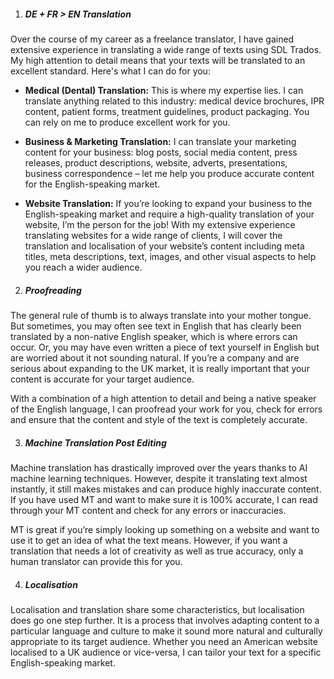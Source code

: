 1.	##### DE + FR > EN Translation

Over the course of my career as a freelance translator, I have gained extensive experience in translating a wide range of texts using SDL Trados. My high attention to detail means that your texts will be translated to an excellent standard. Here's what I can do for you:  

-	**Medical (Dental) Translation:**
This is where my expertise lies. I can translate anything related to this industry: medical device brochures, IPR content, patient forms, treatment guidelines, product packaging. You can rely on me to produce excellent work for you.  

-	**Business & Marketing Translation:**
I can translate your marketing content for your business: blog posts, social media content, press releases, product descriptions, website, adverts, presentations, business correspondence – let me help you produce accurate content for the English-speaking market.    

-	**Website Translation:**
If you’re looking to expand your business to the English-speaking market and require a high-quality translation of your website, I’m the person for the job! With my extensive experience translating websites for a wide range of clients, I will cover the translation and localisation of your website’s content including meta titles, meta descriptions, text, images, and other visual aspects to help you reach a wider audience.

2. ##### Proofreading

The general rule of thumb is to always translate into your mother tongue. But sometimes, you may often see text in English that has clearly been translated by a non-native English speaker, which is where errors can occur. Or, you may have even written a piece of text yourself in English but are worried about it not sounding natural. If you’re a company and are serious about expanding to the UK market, it is really important that your content is accurate for your target audience.
   
With a combination of a high attention to detail and being a native speaker of the English language, I can proofread your work for you, check for errors and ensure that the content and style of the text is completely accurate. 

3. ##### Machine Translation Post Editing

Machine translation has drastically improved over the years thanks to AI machine learning techniques. However, despite it translating text almost instantly, it still makes mistakes and can produce highly inaccurate content. If you have used MT and want to make sure it is 100% accurate, I can read through your MT content and check for any errors or inaccuracies. 
  
MT is great if you’re simply looking up something on a website and want to use it to get an idea of what the text means. However, if you want a translation that needs a lot of creativity as well as true accuracy, only a human translator can provide this for you. 

4. ##### Localisation

Localisation and translation share some characteristics, but localisation does go one step further. It is a process that involves adapting content to a particular language and culture to make it sound more natural and culturally appropriate to its target audience. Whether you need an American website localised to a UK audience or vice-versa, I can tailor your text for a specific English-speaking market.
